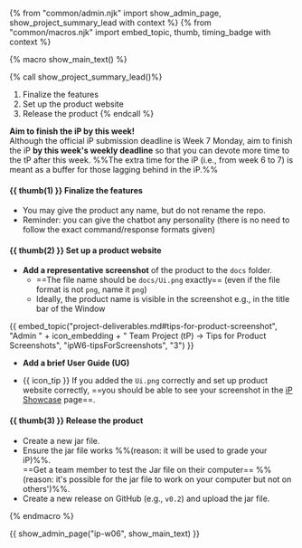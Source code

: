 {% from "common/admin.njk" import show_admin_page, show_project_summary_lead with context %}
{% from "common/macros.njk" import embed_topic, thumb, timing_badge with context %}

{% macro show_main_text() %}
<div id="main">

{% call show_project_summary_lead()%}
1. Finalize the features
1. Set up the product website
1. Release the product
{% endcall %}
<div id="body">

<box type="important">

**Aim to finish the iP by this week!**<br> Although the official iP submission deadline is Week 7 Monday, aim to finish the iP **by this week's <tooltip content="i.e., 2359 before the tutorial">weekly deadline</tooltip>** so that you can devote more time to the tP after this week. %%The extra time for the iP (i.e., from week 6 to 7) is meant as a buffer for those lagging behind in the iP.%%
</box>

#### {{ thumb(1) }} Finalize the features

* You may give the product any name, but do not rename the repo.
* Reminder: you can give the chatbot any personality (there is no need to follow the exact command/response formats given)

#### {{ thumb(2) }} Set up a product website

* **Add a representative screenshot** of the product to the `docs` folder.
  * ==The file name should be `docs/Ui.png` exactly== (even if the file format is not `png`, name it `png`)
  * Ideally, the product name is visible in the screenshot e.g., in the title bar of the Window

<div class="indented-level2">

{{ embed_topic("project-deliverables.md#tips-for-product-screenshot", "Admin " + icon_embedding + " Team Project (tP) → Tips for Product Screenshots", "ipW6-tipsForScreenshots", "3") }}
</div>


* **Add a brief User Guide (UG)**

<div class="indented">

<include src="dukeFragment.md" boilerplate var-header="**`A-UserGuide`: User Guide**" var-fragment="extensions.mbdf#A-UserGuide" />
</div>
<p/>

* {{ icon_tip }} If you added the `Ui.png` correctly and set up product website correctly, ==you should be able to see your screenshot in the [iP Showcase](ip-showcase.html) page==.

#### {{ thumb(3) }} Release the product

* Create a new jar file.
* Ensure the jar file works %%(reason: it will be used to grade your iP)%%.<br>
  ==Get a team member to test the Jar file on their computer== %%(reason: it's possible for the jar file to work on your computer but not on others')%%.
* Create a new release on GitHub (e.g., `v0.2`) and upload the jar file.

<div class="indented">

<include src="dukeFragment.md" boilerplate var-header="**`A-Release`: Release**" var-fragment="extensions.mbdf#A-Release" />
</div>
<p/>

</div>
</div>
{% endmacro %}

{{ show_admin_page("ip-w06", show_main_text) }}